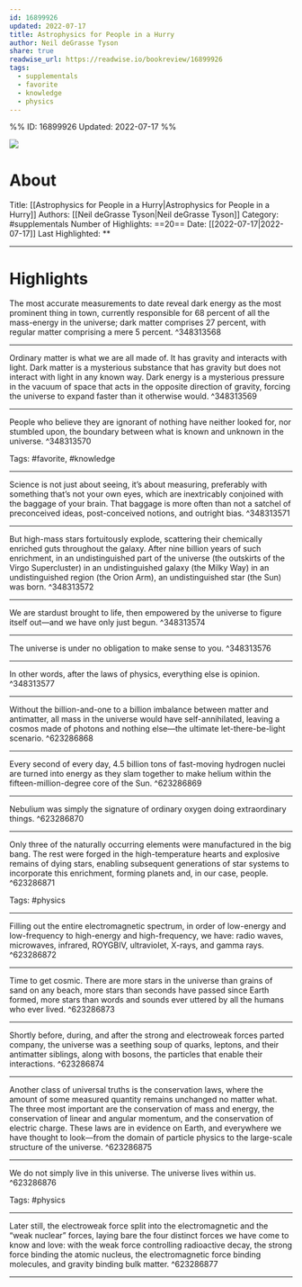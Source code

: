 ```yaml
---
id: 16899926
updated: 2022-07-17
title: Astrophysics for People in a Hurry
author: Neil deGrasse Tyson
share: true
readwise_url: https://readwise.io/bookreview/16899926
tags:
  - supplementals
  - favorite
  - knowledge
  - physics
---
```


%%
ID: 16899926
Updated: 2022-07-17
%%

![]( https://images-na.ssl-images-amazon.com/images/I/51qdmr7snXL._SL500_.jpg)

# About
Title: [[Astrophysics for People in a Hurry|Astrophysics for People in a Hurry]]
Authors: [[Neil deGrasse Tyson|Neil deGrasse Tyson]]
Category: #supplementals
Number of Highlights: ==20==
Date: [[2022-07-17|2022-07-17]]
Last Highlighted: **

---

# Highlights

The most accurate measurements to date reveal dark energy as the most prominent thing in town, currently responsible for 68 percent of all the mass-energy in the universe; dark matter comprises 27 percent, with regular matter comprising a mere 5 percent. ^348313568

---
Ordinary matter is what we are all made of. It has gravity and interacts with light. Dark matter is a mysterious substance that has gravity but does not interact with light in any known way. Dark energy is a mysterious pressure in the vacuum of space that acts in the opposite direction of gravity, forcing the universe to expand faster than it otherwise would. ^348313569

---
People who believe they are ignorant of nothing have neither looked for, nor stumbled upon, the boundary between what is known and unknown in the universe. ^348313570

Tags: #favorite, #knowledge

---
Science is not just about seeing, it’s about measuring, preferably with something that’s not your own eyes, which are inextricably conjoined with the baggage of your brain. That baggage is more often than not a satchel of preconceived ideas, post-conceived notions, and outright bias. ^348313571

---
But high-mass stars fortuitously explode, scattering their chemically enriched guts throughout the galaxy. After nine billion years of such enrichment, in an undistinguished part of the universe (the outskirts of the Virgo Supercluster) in an undistinguished galaxy (the Milky Way) in an undistinguished region (the Orion Arm), an undistinguished star (the Sun) was born. ^348313572

---
We are stardust brought to life, then empowered by the universe to figure itself out—and we have only just begun. ^348313574

---
The universe is under no obligation to make sense to you. ^348313576

---
In other words, after the laws of physics, everything else is opinion. ^348313577

---
Without the billion-and-one to a billion imbalance between matter and antimatter, all mass in the universe would have self-annihilated, leaving a cosmos made of photons and nothing else—the ultimate let-there-be-light scenario. ^623286868

---
Every second of every day, 4.5 billion tons of fast-moving hydrogen nuclei are turned into energy as they slam together to make helium within the fifteen-million-degree core of the Sun. ^623286869

---
Nebulium was simply the signature of ordinary oxygen doing extraordinary things. ^623286870

---
Only three of the naturally occurring elements were manufactured in the big bang. The rest were forged in the high-temperature hearts and explosive remains of dying stars, enabling subsequent generations of star systems to incorporate this enrichment, forming planets and, in our case, people. ^623286871

Tags: #physics

---
Filling out the entire electromagnetic spectrum, in order of low-energy and low-frequency to high-energy and high-frequency, we have: radio waves, microwaves, infrared, ROYGBIV, ultraviolet, X-rays, and gamma rays. ^623286872

---
Time to get cosmic. There are more stars in the universe than grains of sand on any beach, more stars than seconds have passed since Earth formed, more stars than words and sounds ever uttered by all the humans who ever lived. ^623286873

---
Shortly before, during, and after the strong and electroweak forces parted company, the universe was a seething soup of quarks, leptons, and their antimatter siblings, along with bosons, the particles that enable their interactions. ^623286874

---
Another class of universal truths is the conservation laws, where the amount of some measured quantity remains unchanged no matter what. The three most important are the conservation of mass and energy, the conservation of linear and angular momentum, and the conservation of electric charge. These laws are in evidence on Earth, and everywhere we have thought to look—from the domain of particle physics to the large-scale structure of the universe. ^623286875

---
We do not simply live in this universe. The universe lives within us. ^623286876

Tags: #physics

---
Later still, the electroweak force split into the electromagnetic and the “weak nuclear” forces, laying bare the four distinct forces we have come to know and love: with the weak force controlling radioactive decay, the strong force binding the atomic nucleus, the electromagnetic force binding molecules, and gravity binding bulk matter. ^623286877

---